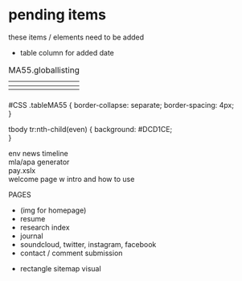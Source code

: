 # pending items

these items / elements need to be added
<ul><li>table column for added date</li></ul>


<table class="tableMA55" id="tableMA55">
<caption>MA55.globallisting</caption>
	<thead>
		<tr>
			<th></th>
			<th></th>
			<th></th>
		</tr>
	</thead>
	<tbody>
		<tr>
			<td></td>
			<td></td>
			<td></td>
		</tr>
	</tbody>
	<tfoot>
		<tr>
			<td></td>
			<td></td>
			<td></td>
		<tr>
	</tfoot>
</table>

#CSS
.tableMA55 {
	border-collapse: separate;
	border-spacing: 4px;	
}

tbody tr:nth-child(even) {
	background: #DCD1CE;	
}

env news timeline </br>
mla/apa generator</br>
pay.xslx </br>
welcome page w intro and how to use </br>

<p>
PAGES
<ul>
	<li>
		(img for homepage)
	</li>
	<li>
		resume
	</li>
	<li>
		research index
	</li>
	<li>
		journal
	</li>
	<li>
		soundcloud, twitter, instagram, facebook
	</li>
	<li>
		contact / comment submission
	</li>
</ul>
<ul>
	<li>
		rectangle sitemap visual 
	</li>
	
